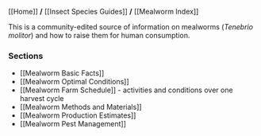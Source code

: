 [[Home]] **/** [[Insect Species Guides]] **/** [[Mealworm Index]]

This is a community-edited source of information on mealworms (_Tenebrio molitor_) and how to raise them for human consumption.

### Sections

* [[Mealworm Basic Facts]]
* [[Mealworm Optimal Conditions]]
* [[Mealworm Farm Schedule]] - activities and conditions over one harvest cycle
* [[Mealworm Methods and Materials]]
* [[Mealworm Production Estimates]]
* [[Mealworm Pest Management]]

